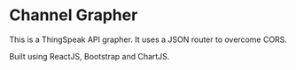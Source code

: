 # Channel Grapher
This is a ThingSpeak API grapher. It uses a JSON router to overcome CORS.

Built using ReactJS, Bootstrap and ChartJS.
